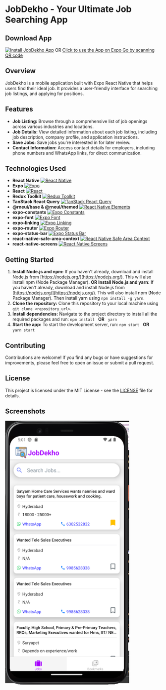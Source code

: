 # JobDekho - Your Ultimate Job Searching App

## Download App

[![Install JobDekho App](https://img.shields.io/badge/Install_JobDekho_App_⬇️-a900ff?style=for-the-badge)](https://drive.google.com/uc?export=download&id=13hYgcIe3F9DlKBuySXvsx8UuH3dN967w)
OR
[Click to use the App on Expo Go by scanning QR code](https://expo.dev/accounts/ravi-dubey/projects/jobdekho/builds/3378d487-e56b-4fcf-84d8-23f6c6e79749)

## Overview

JobDekho is a mobile application built with Expo React Native that helps users find their ideal job. It provides a user-friendly interface for searching job listings, and applying for positions.

## Features

* **Job Listing:** Browse through a comprehensive list of job openings across various industries and locations.
* **Job Details:** View detailed information about each job listing, including job description, company profile, and application instructions.
* **Save Jobs:** Save jobs you're interested in for later review.
* **Contact Information:** Access contact details for employers, including phone numbers and WhatsApp links, for direct communication.

## Technologies Used

* **React Native** [![React Native](https://img.shields.io/badge/React_Native-a900ff?logo=react&logoColor=61dafb&labelColor=2e2e2e)](https://expo.dev/)
* **Expo** [![Expo](https://img.shields.io/badge/Expo-a900ff?logo=expo&logoColor=61dafb&labelColor=2e2e2e)](https://expo.dev/)
* **React** [![React](https://img.shields.io/badge/React-a900ff?logo=react&logoColor=61dafb&labelColor=2e2e2e)](https://reactjs.org/)
* **Redux Toolkit** [![Redux Toolkit](https://img.shields.io/badge/Redux%20Toolkit-a900ff?logo=redux&logoColor=61dafb&labelColor=2e2e2e)](https://redux-toolkit.js.org/)
* **TanStack React Query** [![TanStack React Query](https://img.shields.io/badge/TanStack%20React%20Query-a900ff?logo=react&logoColor=61dafb&labelColor=2e2e2e)](https://tanstack.com/query/v4/)
* **@rneui/base & @rneui/themed** [![React Native Elements](https://img.shields.io/badge/React_Native_Elements-a900ff?logo=react&logoColor=61dafb&labelColor=2e2e2e)](https://reactnativeelements.com/)
* **expo-constants** [![Expo Constants](https://img.shields.io/badge/Expo%20Constants-a900ff?logo=expo&logoColor=61dafb&labelColor=2e2e2e)](https://docs.expo.dev/versions/latest/sdk/constants/)
* **expo-font** [![Expo Font](https://img.shields.io/badge/Expo%20Font-a900ff?logo=expo&logoColor=61dafb&labelColor=2e2e2e)](https://docs.expo.dev/versions/latest/sdk/font/)
* **expo-linking** [![Expo Linking](https://img.shields.io/badge/Expo%20Linking-a900ff?logo=expo&logoColor=61dafb&labelColor=2e2e2e)](https://docs.expo.dev/versions/latest/sdk/linking/)
* **expo-router** [![Expo Router](https://img.shields.io/badge/Expo%20Router-a900ff?logo=expo&logoColor=61dafb&labelColor=2e2e2e)](https://docs.expo.dev/versions/latest/sdk/router/)
* **expo-status-bar** [![Expo Status Bar](https://img.shields.io/badge/Expo%20Status%20Bar-a900ff?logo=expo&logoColor=61dafb&labelColor=2e2e2e)](https://docs.expo.dev/versions/latest/sdk/status-bar/)
* **react-native-safe-area-context** [![React Native Safe Area Context](https://img.shields.io/badge/React%20Native%20Safe%20Area%20Context-a900ff?logo=react&logoColor=61dafb&labelColor=2e2e2e)](https://www.npmjs.com/package/react-native-safe-area-context)
* **react-native-screens** [![React Native Screens](https://img.shields.io/badge/React%20Native%20Screens-a900ff?logo=react&logoColor=61dafb&labelColor=2e2e2e)](https://www.npmjs.com/package/react-native-screens)

## Getting Started

1. **Install Node.js and npm:** If you haven't already, download and install Node.js from [https://nodejs.org/](https://nodejs.org/). This will also install npm (Node Package Manager).
   **OR**
   **Install Node.js and yarn:** If you haven't already, download and install Node.js from [https://nodejs.org/](https://nodejs.org/). This will also install npm (Node Package Manager). Then install yarn using `npm install -g yarn`.
2. **Clone the repository:** Clone this repository to your local machine using `git clone <repository_url>`.
3. **Install dependencies:** Navigate to the project directory to install all the required packages and run:
   `npm install` &nbsp; **OR** &nbsp; `yarn`
4. **Start the app:** To start the development server, run:
   `npm start` &nbsp; **OR** &nbsp; `yarn start`

## Contributing

Contributions are welcome! If you find any bugs or have suggestions for improvements, please feel free to open an issue or submit a pull request.

## License

This project is licensed under the MIT License - see the [LICENSE](LICENSE) file for details.

## Screenshots
<img src="https://github.com/rd273001/JobDekho/blob/main/Screenshot%202024-11-02%20170133.png" style="width: 400px;" />
